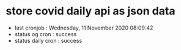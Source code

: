 # store covid daily api as json data

- last cronjob : Wednesday, 11 November 2020 08:09:42
- status og cron : success
- status daily cron : success
      
      